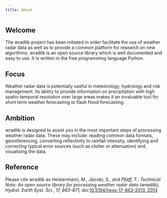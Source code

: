 ```yaml
---
title: About
---
```


## Welcome

The wradlib project has been initiated in order facilitate the use of weather radar data as well as to provide a common platform for research on new algorithms. wradlib is an open source library which is well documented and easy to use. It is written in the free programming language Python.

## Focus

Weather radar data is potentially useful in meteorology, hydrology and risk management. Its ability to provide information on precipitation with high spatio-temporal resolution over large areas makes it an invaluable tool for short term weather forecasting or flash flood forecasting.

## Ambition

wradlib is designed to assist you in the most important steps of processing weather radar data. These may include: reading common data formats, georeferencing, converting reflectivity to rainfall intensity, identifying and correcting typical error sources (such as clutter or attenuation) and visualising the data.

## Reference

Please cite wradlib as *Heistermann, M., Jacobi, S., and Pfaff, T.: Technical Note: An open source library for processing weather radar data (wradlib), Hydrol. Earth Syst. Sci., 17, 863-871,* doi:[10.5194/hess-17-863-2013, 2013](http://www.hydrol-earth-syst-sci.net/17/863/2013/hess-17-863-2013.pdf)